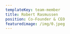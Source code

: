 ```yaml
---
templateKey: team-member
title: Robert Rasmussen
position: Co-Founder & CEO
featuredimage: /img/0.jpeg
---
```


